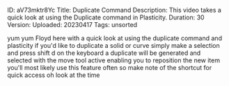 ID: aV73mktr8Yc
Title: Duplicate Command
Description: This video takes a quick look at using the Duplicate command in Plasticity.
Duration: 30
Version: 
Uploaded: 20230417
Tags: unsorted

yum yum Floyd here with a quick look at
using the duplicate command and
plasticity if you'd like to duplicate a
solid or curve simply make a selection
and press shift d on the keyboard a
duplicate will be generated and selected
with the move tool active enabling you
to reposition the new item you'll most
likely use this feature often so make
note of the shortcut for quick access oh
look at the time
